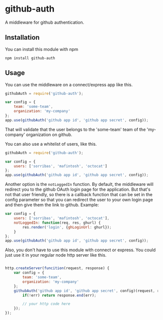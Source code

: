 # github-auth

A middleware for github authentication.

## Installation

You can install this module with npm

```
npm install github-auth
```

## Usage

You can use the middleware on a connect/express app like this.

```js
githubAuth = require('github-auth');

var config = {
	team: 'some-team',
	organization: 'my-company'
};
app.use(githubAuth('github app id', 'github app secret', config));
```
That will validate that the user belongs to the 'some-team' team of the 'my-company' organization on github.

You can also use a whitelist of users, like this.
```js
githubAuth = require('github-auth');

var config = {
	users: ['sorribas', 'mafintosh', 'octocat']
};
app.use(githubAuth('github app id', 'github app secret', config));
```

Another option is the `notLoggedIn` function. By default, the middleware will redirect you to
the github OAuth login page for the application. But that's not that user friendly, so there
is a callback function that can be set in the config parameter so that you can redirect the
user to your own login page and then give them the link to github. Example:

```js
var config = {
	users: ['sorribas', 'mafintosh', 'octocat'],
	notLoggedIn: function(req, res, ghurl) {
		res.render('login', {ghLoginUrl: ghurl});
	}
};
app.use(githubAuth('github app id', 'github app secret', config));
```

Also, you don't have to use this module with connect or express. You could just use it in your
regular node http server like this.

```js

http.createServer(funcition(request, response) {
	var config = {
		team: 'some-team',
		organization: 'my-company'
	};
	githubAuth('github app id', 'github app secret', config)(request, response, function(err) {
		if(!err) return response.end(err);

		// your http code here
	});
});

```

